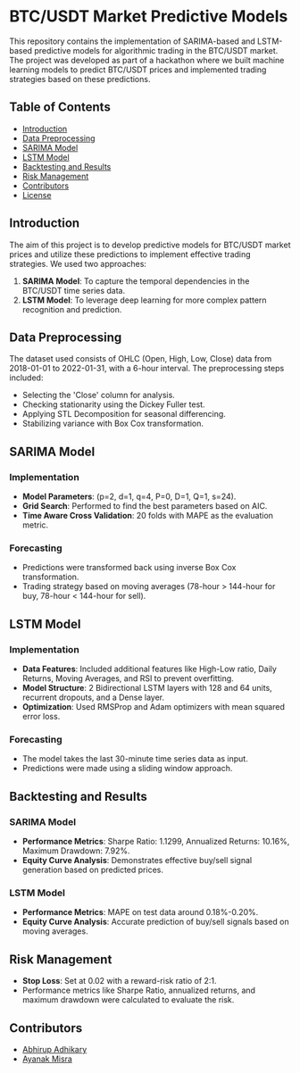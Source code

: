 # BTC/USDT Market Predictive Models

This repository contains the implementation of SARIMA-based and LSTM-based predictive models for algorithmic trading in the BTC/USDT market. The project was developed as part of a hackathon where we built machine learning models to predict BTC/USDT prices and implemented trading strategies based on these predictions.

## Table of Contents

- [Introduction](#introduction)
- [Data Preprocessing](#data-preprocessing)
- [SARIMA Model](#sarima-model)
- [LSTM Model](#lstm-model)
- [Backtesting and Results](#backtesting-and-results)
- [Risk Management](#risk-management)
- [Contributors](#contributors)
- [License](#license)

## Introduction

The aim of this project is to develop predictive models for BTC/USDT market prices and utilize these predictions to implement effective trading strategies. We used two approaches:
1. **SARIMA Model**: To capture the temporal dependencies in the BTC/USDT time series data.
2. **LSTM Model**: To leverage deep learning for more complex pattern recognition and prediction.

## Data Preprocessing

The dataset used consists of OHLC (Open, High, Low, Close) data from 2018-01-01 to 2022-01-31, with a 6-hour interval. The preprocessing steps included:
- Selecting the 'Close' column for analysis.
- Checking stationarity using the Dickey Fuller test.
- Applying STL Decomposition for seasonal differencing.
- Stabilizing variance with Box Cox transformation.

## SARIMA Model

### Implementation
- **Model Parameters**: (p=2, d=1, q=4, P=0, D=1, Q=1, s=24).
- **Grid Search**: Performed to find the best parameters based on AIC.
- **Time Aware Cross Validation**: 20 folds with MAPE as the evaluation metric.

### Forecasting
- Predictions were transformed back using inverse Box Cox transformation.
- Trading strategy based on moving averages (78-hour > 144-hour for buy, 78-hour < 144-hour for sell).

## LSTM Model

### Implementation
- **Data Features**: Included additional features like High-Low ratio, Daily Returns, Moving Averages, and RSI to prevent overfitting.
- **Model Structure**: 2 Bidirectional LSTM layers with 128 and 64 units, recurrent dropouts, and a Dense layer.
- **Optimization**: Used RMSProp and Adam optimizers with mean squared error loss.

### Forecasting
- The model takes the last 30-minute time series data as input.
- Predictions were made using a sliding window approach.

## Backtesting and Results

### SARIMA Model
- **Performance Metrics**: Sharpe Ratio: 1.1299, Annualized Returns: 10.16%, Maximum Drawdown: 7.92%.
- **Equity Curve Analysis**: Demonstrates effective buy/sell signal generation based on predicted prices.

### LSTM Model
- **Performance Metrics**: MAPE on test data around 0.18%-0.20%.
- **Equity Curve Analysis**: Accurate prediction of buy/sell signals based on moving averages.

## Risk Management

- **Stop Loss**: Set at 0.02 with a reward-risk ratio of 2:1.
- Performance metrics like Sharpe Ratio, annualized returns, and maximum drawdown were calculated to evaluate the risk.

## Contributors

- [Abhirup Adhikary](https://github.com/AbhiZx18324)
- [Ayanak Misra](https://github.com/Ayanak2004)
